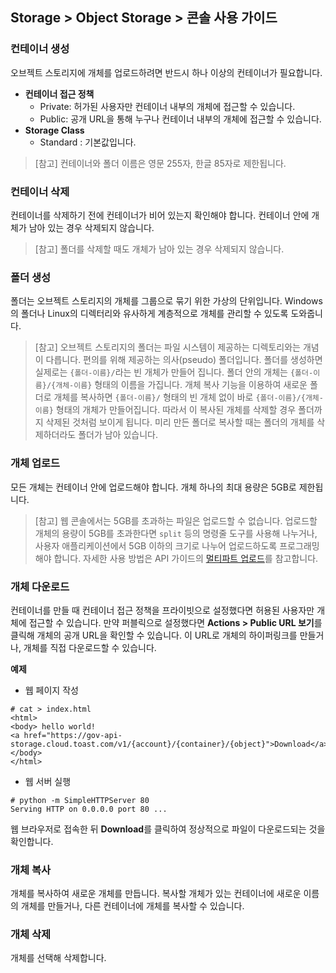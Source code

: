 ## Storage > Object Storage > 콘솔 사용 가이드


### 컨테이너 생성

오브젝트 스토리지에 개체를 업로드하려면 반드시 하나 이상의 컨테이너가 필요합니다.

* **컨테이너 접근 정책**
    * Private: 허가된 사용자만 컨테이너 내부의 개체에 접근할 수 있습니다.
    * Public: 공개 URL을 통해 누구나 컨테이너 내부의 개체에 접근할 수 있습니다.
* **Storage Class**
    * Standard : 기본값입니다.

> [참고]
> 컨테이너와 폴더 이름은 영문 255자, 한글 85자로 제한됩니다.


### 컨테이너 삭제
컨테이너를 삭제하기 전에 컨테이너가 비어 있는지 확인해야 합니다. 컨테이너 안에 개체가 남아 있는 경우 삭제되지 않습니다.

> [참고]
> 폴더를 삭제할 때도 개체가 남아 있는 경우 삭제되지 않습니다.

### 폴더 생성

폴더는 오브젝트 스토리지의 개체를 그룹으로 묶기 위한 가상의 단위입니다. Windows의 폴더나 Linux의 디렉터리와 유사하게 계층적으로 개체를 관리할 수 있도록 도와줍니다.

> [참고]
> 오브젝트 스토리지의 폴더는 파일 시스템이 제공하는 디렉토리와는 개념이 다릅니다. 편의를 위해 제공하는 의사(pseudo) 폴더입니다. 폴더를 생성하면 실제로는 `{폴더-이름}/`라는 빈 개체가 만들어 집니다. 폴더 안의 개체는 `{폴더-이름}/{개체-이름}` 형태의 이름을 가집니다. 개체 복사 기능을 이용하여 새로운 폴더로 개체를 복사하면 `{폴더-이름}/` 형태의 빈 개체 없이 바로 `{폴더-이름}/{개체-이름}` 형태의 개체가 만들어집니다. 따라서 이 복사된 개체를 삭제할 경우 폴더까지 삭제된 것처럼 보이게 됩니다. 미리 만든 폴더로 복사할 때는 폴더의 개체를 삭제하더라도 폴더가 남아 있습니다.

### 개체 업로드

모든 개체는 컨테이너 안에 업로드해야 합니다. 개체 하나의 최대 용량은 5GB로 제한됩니다.

> [참고]
> 웹 콘솔에서는 5GB를 초과하는 파일은 업로드할 수 없습니다. 업로드할 개체의 용량이 5GB를 초과한다면 `split` 등의 명령줄 도구를 사용해 나누거나, 사용자 애플리케이션에서 5GB 이하의 크기로 나누어 업로드하도록 프로그래밍해야 합니다. 자세한 사용 방법은 API 가이드의 [멀티파트 업로드](api-guide/#_10)를 참고합니다.

### 개체 다운로드

컨테이너를 만들 때 컨테이너 접근 정책을 프라이빗으로 설정했다면 허용된 사용자만 개체에 접근할 수 있습니다. 만약 퍼블릭으로 설정했다면 **Actions > Public URL 보기**를 클릭해 개체의 공개 URL을 확인할 수 있습니다.  이 URL로 개체의 하이퍼링크를 만들거나, 개체를 직접 다운로드할 수 있습니다.

**예제**

* 웹 페이지 작성

```
# cat > index.html
<html>
<body> hello world!
<a href="https://gov-api-storage.cloud.toast.com/v1/{account}/{container}/{object}">Download</a>
</body>
</html>
```

* 웹 서버 실행

```
# python -m SimpleHTTPServer 80
Serving HTTP on 0.0.0.0 port 80 ...
```

웹 브라우저로 접속한 뒤 **Download**를 클릭하여 정상적으로 파일이 다운로드되는 것을 확인합니다.


### 개체 복사
개체를 복사하여 새로운 개체를 만듭니다. 복사할 개체가 있는 컨테이너에 새로운 이름의 개체를 만들거나, 다른 컨테이너에 개체를 복사할 수 있습니다.


### 개체 삭제
개체를 선택해 삭제합니다.
